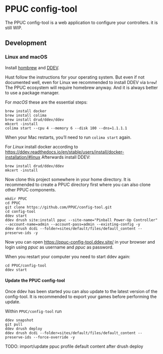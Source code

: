 # PPUC config-tool

The PPUC config-tool is a web application to configure your controllers. it is
still WIP.

## Development

### Linux and macOS

Install [hombrew](https://brew.sh/) and
[DDEV](https://ddev.readthedocs.io/en/stable/).

Hust follow the instructions for your operating system. But even if not
documented well, even for Linux we recommended to install DDEV via `brew`!
The PPUC ecosystem will require homebrew anyway. And it is always better to use
a package manager.

For _macOS_ these are the essential steps:
```shell
brew install docker
brew install colima
brew install drud/ddev/ddev
mkcert -install
colima start --cpu 4 --memory 6 --disk 100 --dns=1.1.1.1
```
When your Mac restarts, you’ll need to run `colima start` again.

For _Linux_ install docker according to https://ddev.readthedocs.io/en/stable/users/install/docker-installation/#linux
Afterwards install DDEV:
```shell
brew install drud/ddev/ddev
mkcert -install
```

Now clone this project somewhere in your home directory.
It is recommended to create a PPUC directory first where you can also clone
other PPUC components.
```shell
mkdir PPUC
cd PPUC
git clone https://github.com/PPUC/config-tool.git
cd config-tool
ddev start
ddev drush site:install ppuc --site-name="Pinball Power-Up Controller" --account-name=admin --account-pass=admin --existing-config -y
ddev drush dcdi --folder=sites/default/files/default_content --preserve-ids -y
```

Now you can open https://ppuc-config-tool.ddev.site/ in your browser and login
using _ppuc_ as username and _ppuc_ as password.

When you restart your computer you need to start ddev again:
```shell
cd PPUC/config-tool
ddev start
```

#### Update the PPUC config-tool
Once ddev has been started you can also update to the latest version of the
config-tool. It is recommended to export your games before performing the
update.

Within `PPUC/config-tool` run
```shell
ddev snapshot
git pull
ddev drush deploy
ddev drush dcdi --folder=sites/default/files/default_content --preserve-ids --force-override -y
```

TODO: import/update ppuc profile default content after drush deploy
